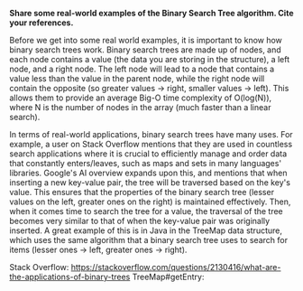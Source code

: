 **Share some real-world examples of the Binary Search Tree algorithm. Cite your references.**

Before we get into some real world examples, it is important to know how binary search trees work. Binary search trees are made up of nodes, and each node contains a value (the data you are storing in the structure), a left node, and a right node. The left node will lead to a node that contains a value less than the value in the parent node, while the right node will contain the opposite (so greater values -> right, smaller values -> left). This allows them to provide an average Big-O time complexity of O(log(N)), where N is the number of nodes in the array (much faster than a linear search).

In terms of real-world applications, binary search trees have many uses. For example, a user on Stack Overflow mentions that they are used in countless search applications where it is crucial to efficiently manage and order data that constantly enters/leaves, such as maps and sets in many languages' libraries. Google's AI overview expands upon this, and mentions that when inserting a new key-value pair, the tree will be traversed based on the key's value. This ensures that the properties of the binary search tree (lesser values on the left, greater ones on the right) is maintained effectively. Then, when it comes time to search the tree for a value, the traversal of the tree becomes very similar to that of when the key-value pair was originally inserted. A great example of this is in Java in the TreeMap data structure, which uses the same algorithm that a binary search tree uses to search for items (lesser ones -> left, greater ones -> right).

Stack Overflow: https://stackoverflow.com/questions/2130416/what-are-the-applications-of-binary-trees
TreeMap#getEntry:

